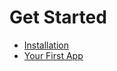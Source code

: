 # Get Started

- [Installation](/docs/getting-started/installation.md)
- [Your First App](/docs/getting-started/your-first-app.md)

